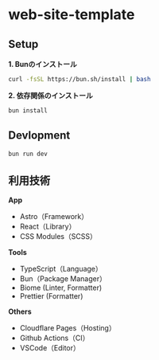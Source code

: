 # web-site-template

## Setup

**1. Bunのインストール**

```sh
curl -fsSL https://bun.sh/install | bash
```

**2. 依存関係のインストール**

```sh
bun install
```

## Devlopment

```sh
bun run dev
```

## 利用技術

**App**

- Astro（Framework）
- React（Library）
- CSS Modules（SCSS）

**Tools**

- TypeScript（Language）
- Bun（Package Manager）
- Biome (Linter, Formatter)
- Prettier (Formatter)


**Others**

- Cloudflare Pages（Hosting）
- Github Actions（CI）
- VSCode（Editor）
